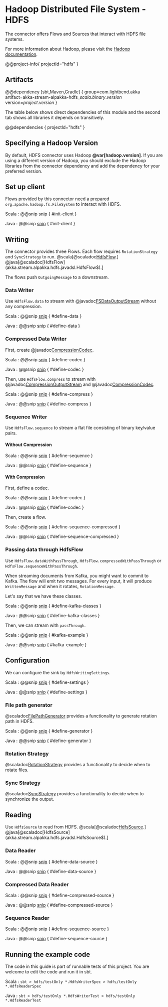 # Hadoop Distributed File System - HDFS

The connector offers Flows and Sources that interact with HDFS file systems.

For more information about Hadoop, please visit the [Hadoop documentation](https://hadoop.apache.org/).

@@project-info{ projectId="hdfs" }

## Artifacts

@@dependency [sbt,Maven,Gradle] {
  group=com.lightbend.akka
  artifact=akka-stream-alpakka-hdfs_$scala.binary.version$
  version=$project.version$
}

The table below shows direct dependencies of this module and the second tab shows all libraries it depends on transitively.

@@dependencies { projectId="hdfs" }


## Specifying a Hadoop Version

By default, HDFS connector uses Hadoop **@var[hadoop.version]**. If you are using a different version of Hadoop,
you should exclude the Hadoop libraries from the connector dependency and add the dependency for your preferred version.

## Set up client

Flows provided by this connector need a prepared `org.apache.hadoop.fs.FileSystem` to 
interact with HDFS.


Scala
: @@snip [snip](/hdfs/src/test/scala/docs/scaladsl//HdfsWriterSpec.scala) { #init-client }

Java
: @@snip [snip](/hdfs/src/test/java/docs/javadsl/HdfsWriterTest.java) { #init-client }


## Writing

The connector provides three Flows. Each flow requires `RotationStrategy` and `SyncStrategy` to run.
@scala[@scaladoc[HdfsFlow](akka.stream.alpakka.hdfs.scaladsl.HdfsFlow$).]
@java[@scaladoc[HdfsFlow](akka.stream.alpakka.hdfs.javadsl.HdfsFlow$).]

The flows push `OutgoingMessage` to a downstream.

### Data Writer

Use `HdfsFlow.data` to stream with @javadoc[FSDataOutputStream](org.apache.hadoop.fs.FSDataOutputStream) without any compression.


Scala
: @@snip [snip](/hdfs/src/test/scala/docs/scaladsl//HdfsWriterSpec.scala) { #define-data }

Java
: @@snip [snip](/hdfs/src/test/java/docs/javadsl/HdfsWriterTest.java) { #define-data }


### Compressed Data Writer

First, create @javadoc[CompressionCodec](org.apache.hadoop.io.compress.CompressionCodec).


Scala
: @@snip [snip](/hdfs/src/test/scala/docs/scaladsl//HdfsWriterSpec.scala) { #define-codec }

Java
: @@snip [snip](/hdfs/src/test/java/docs/javadsl/HdfsWriterTest.java) { #define-codec }


Then, use `HdfsFlow.compress` to stream with @javadoc[CompressionOutputStream](org.apache.hadoop.io.compress.CompressionOutputStream) and @javadoc[CompressionCodec](org.apache.hadoop.io.compress.CompressionCodec). 


Scala
: @@snip [snip](/hdfs/src/test/scala/docs/scaladsl//HdfsWriterSpec.scala) { #define-compress }

Java
: @@snip [snip](/hdfs/src/test/java/docs/javadsl/HdfsWriterTest.java) { #define-compress }


### Sequence Writer

Use `HdfsFlow.sequence` to stream a flat file consisting of binary key/value pairs.

#### Without Compression


Scala
: @@snip [snip](/hdfs/src/test/scala/docs/scaladsl//HdfsWriterSpec.scala) { #define-sequence }

Java
: @@snip [snip](/hdfs/src/test/java/docs/javadsl/HdfsWriterTest.java) { #define-sequence }


#### With Compression

First, define a codec.


Scala
: @@snip [snip](/hdfs/src/test/scala/docs/scaladsl//HdfsWriterSpec.scala) { #define-codec }

Java
: @@snip [snip](/hdfs/src/test/java/docs/javadsl/HdfsWriterTest.java) { #define-codec }


Then, create a flow.


Scala
: @@snip [snip](/hdfs/src/test/scala/docs/scaladsl//HdfsWriterSpec.scala) { #define-sequence-compressed }

Java
: @@snip [snip](/hdfs/src/test/java/docs/javadsl/HdfsWriterTest.java) { #define-sequence-compressed }

### Passing data through HdfsFlow

Use `HdfsFlow.dataWithPassThrough`, `HdfsFlow.compressedWithPassThrough` or `HdfsFlow.sequenceWithPassThrough`.

When streaming documents from Kafka, you might want to commit to Kafka. The flow will emit two messages.
For every input, it will produce `WrittenMessage` and when it rotates, `RotationMessage`.

Let's say that we have these classes.


Scala
: @@snip [snip](/hdfs/src/test/scala/docs/scaladsl//HdfsWriterSpec.scala) { #define-kafka-classes }

Java
: @@snip [snip](/hdfs/src/test/java/docs/javadsl/HdfsWriterTest.java) { #define-kafka-classes }


Then, we can stream with `passThrough`.


Scala
: @@snip [snip](/hdfs/src/test/scala/docs/scaladsl//HdfsWriterSpec.scala) { #kafka-example }

Java
: @@snip [snip](/hdfs/src/test/java/docs/javadsl/HdfsWriterTest.java) { #kafka-example }


## Configuration

We can configure the sink by `HdfsWritingSettings`. 


Scala
: @@snip [snip](/hdfs/src/test/scala/docs/scaladsl//HdfsWriterSpec.scala) { #define-settings }

Java
: @@snip [snip](/hdfs/src/test/java/docs/javadsl/HdfsWriterTest.java) { #define-settings }


### File path generator

@scaladoc[FilePathGenerator](akka.stream.alpakka.hdfs.FilePathGenerator$) provides a functionality to generate rotation path in HDFS. 

Scala
: @@snip [snip](/hdfs/src/test/scala/docs/scaladsl//HdfsWriterSpec.scala) { #define-generator }

Java
: @@snip [snip](/hdfs/src/test/java/docs/javadsl/HdfsWriterTest.java) { #define-generator }


### Rotation Strategy


@scaladoc[RotationStrategy](akka.stream.alpakka.hdfs.RotationStrategy$) provides a functionality to decide when to rotate files.

### Sync Strategy


@scaladoc[SyncStrategy](akka.stream.alpakka.hdfs.SyncStrategy$) provides a functionality to decide when to synchronize the output.

## Reading

Use `HdfsSource` to read from HDFS.
@scala[@scaladoc[HdfsSource](akka.stream.alpakka.hdfs.scaladsl.HdfsSource$).]
@java[@scaladoc[HdfsSource](akka.stream.alpakka.hdfs.javadsl.HdfsSource$).]


### Data Reader


Scala
: @@snip [snip](/hdfs/src/test/scala/docs/scaladsl//HdfsReaderSpec.scala) { #define-data-source }

Java
: @@snip [snip](/hdfs/src/test/java/docs/javadsl/HdfsReaderTest.java) { #define-data-source }


### Compressed Data Reader


Scala
: @@snip [snip](/hdfs/src/test/scala/docs/scaladsl//HdfsReaderSpec.scala) { #define-compressed-source }

Java
: @@snip [snip](/hdfs/src/test/java/docs/javadsl/HdfsReaderTest.java) { #define-compressed-source }


### Sequence Reader


Scala
: @@snip [snip](/hdfs/src/test/scala/docs/scaladsl//HdfsReaderSpec.scala) { #define-sequence-source }

Java
: @@snip [snip](/hdfs/src/test/java/docs/javadsl/HdfsReaderTest.java) { #define-sequence-source }


## Running the example code

The code in this guide is part of runnable tests of this project. You are welcome to edit the code and run it in sbt.

Scala
:   ```
    sbt
    > hdfs/testOnly *.HdfsWriterSpec
    > hdfs/testOnly *.HdfsReaderSpec
    ```

Java
:   ```
    sbt
    > hdfs/testOnly *.HdfsWriterTest
    > hdfs/testOnly *.HdfsReaderTest
    ```

